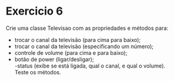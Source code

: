 # Exercicio 6
Crie uma classe Televisao com as propriedades e métodos para: <br>
- trocar o canal da televisão (para cima para baixo); <br>
- trocar o canal da televisão (especificando um número);<br>
- controle de volume (para cima e para baixo);<br>
- botão de power (ligar/desligar);<br>
 -status (exibe se está ligada, qual o canal, e qual o volume). <br>
	Teste os métodos.

